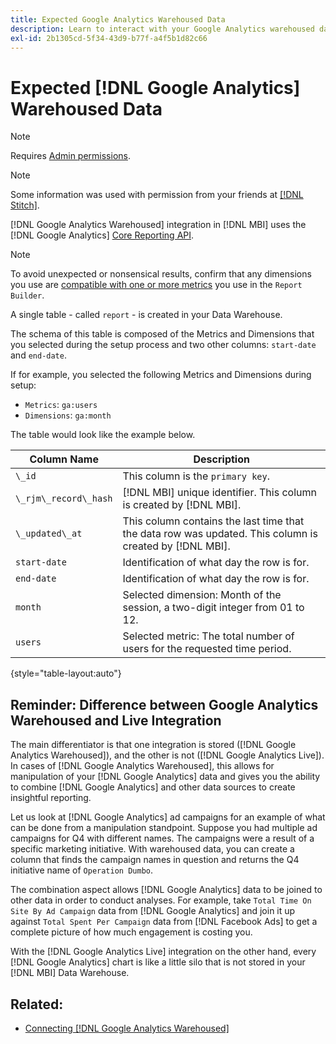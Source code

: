 ```yaml
---
title: Expected Google Analytics Warehoused Data
description: Learn to interact with your Google Analytics warehoused data.
exl-id: 2b1305cd-5f34-43d9-b77f-a4f5b1d82c66
---
```

# Expected [!DNL Google Analytics] Warehoused Data

>[!NOTE]
>
>Requires [Admin permissions](../../../administrator/user-management/user-management.md).

>[!NOTE]
>
>Some information was used with permission from your friends at [[!DNL Stitch]](https://www.stitchdata.com/docs/integrations/saas/google-analytics).

[!DNL Google Analytics Warehoused] integration in [!DNL MBI] uses the [!DNL Google Analytics] [Core Reporting API](https://developers.google.com/analytics/devguides/reporting/core/v3/).

>[!NOTE]
>
>To avoid unexpected or nonsensical results, confirm that any dimensions you use are [compatible with one or more metrics](https://ga-dev-tools.google/dimensions-metrics-explorer/) you use in the `Report Builder`. 

A single table - called `report` - is created in your Data Warehouse.

The schema of this table is composed of the Metrics and Dimensions that you selected during the setup process and two other columns: `start-date` and `end-date`.

If for example, you selected the following Metrics and Dimensions during setup:

* `Metrics`: `ga:users`
* `Dimensions`: `ga:month`

The table would look like the example below.

| **Column Name** | **Description** |
|-----|-----|
| `\_id` | This column is the `primary key`. |
| `\_rjm\_record\_hash` | [!DNL MBI] unique identifier. This column is created by [!DNL MBI]. |
| `\_updated\_at` | This column contains the last time that the data row was updated. This column is created by [!DNL MBI]. |
| `start-date` | Identification of what day the row is for. |
| `end-date` | Identification of what day the row is for. |
| `month` | Selected dimension: Month of the session, a two-digit integer from 01 to 12. |
| `users` | Selected metric: The total number of users for the requested time period. |

{style="table-layout:auto"}

## Reminder: Difference between Google Analytics Warehoused and Live Integration

The main differentiator is that one integration is stored ([!DNL Google Analytics Warehoused]), and the other is not ([!DNL Google Analytics Live]). In cases of [!DNL Google Analytics Warehoused], this allows for manipulation of your [!DNL Google Analytics] data and gives you the ability to combine [!DNL Google Analytics] and other data sources to create insightful reporting.

Let us look at [!DNL Google Analytics] ad campaigns for an example of what can be done from a manipulation standpoint. Suppose you had multiple ad campaigns for Q4 with different names. The campaigns were a result of a specific marketing initiative. With warehoused data, you can create a column that finds the campaign names in question and returns the Q4 initiative name of `Operation Dumbo`.

The combination aspect allows [!DNL Google Analytics] data to be joined to other data in order to conduct analyses. For example, take `Total Time On Site By Ad Campaign` data from [!DNL Google Analytics] and join it up against `Total Spent Per Campaign` data from [!DNL Facebook Ads] to get a complete picture of how much engagement is costing you.

With the [!DNL Google Analytics Live] integration on the other hand, every [!DNL Google Analytics] chart is like a little silo that is not stored in your [!DNL MBI] Data Warehouse.

## Related:

* [Connecting [!DNL Google Analytics Warehoused]](../integrations/google-analytics-warehoused.md)
